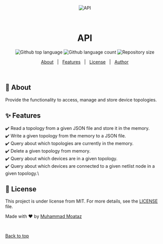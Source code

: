 <div align="center" id="top">
  <img src="./.github/app.gif" alt="API" />

&#xa0;

  <!-- <a href="https://api.netlify.app">Demo</a> -->
</div>

<h1 align="center">API</h1>

<p align="center">
  <img alt="Github top language" src="https://img.shields.io/github/languages/top/MuhammadMoataz/api?color=56BEB8">

  <img alt="Github language count" src="https://img.shields.io/github/languages/count/MuhammadMoataz/api?color=56BEB8">

  <img alt="Repository size" src="https://img.shields.io/github/repo-size/MuhammadMoataz/api?color=56BEB8">

  <!-- <img alt="License" src="https://img.shields.io/github/license/MuhammadMoataz/api?color=56BEB8"> -->

  <!-- <img alt="Github issues" src="https://img.shields.io/github/issues/MuhammadMoataz/api?color=56BEB8" /> -->

  <!-- <img alt="Github forks" src="https://img.shields.io/github/forks/MuhammadMoataz/api?color=56BEB8" /> -->

  <!-- <img alt="Github stars" src="https://img.shields.io/github/stars/MuhammadMoataz/api?color=56BEB8" /> -->
</p>

<!-- Status -->

<!-- <h4 align="center">
	🚧  API 🚀 Under construction...  🚧
</h4>

<hr> -->

<p align="center">
  <a href="#dart-about">About</a> &#xa0; | &#xa0;
  <a href="#sparkles-features">Features</a> &#xa0; | &#xa0;
  <a href="#memo-license">License</a> &#xa0; | &#xa0;
  <a href="https://github.com/MuhammadMoataz" target="_blank">Author</a>
</p>

<br>

## :dart: About

Provide the functionality to access, manage and store device topologies.

## :sparkles: Features

:heavy_check_mark: Read a topology from a given JSON file and store it in the memory.\
:heavy_check_mark: Write a given topology from the memory to a JSON file.\
:heavy_check_mark: Query about which topologies are currently in the memory.\
:heavy_check_mark: Delete a given topology from memory.\
:heavy_check_mark: Query about which devices are in a given topology.\
:heavy_check_mark: Query about which devices are connected to a given netlist node in
a given topology.\

## :memo: License

This project is under license from MIT. For more details, see the [LICENSE](LICENSE.md) file.

Made with :heart: by <a href="https://github.com/MuhammadMoataz" target="_blank">Muhammad Moataz</a>

&#xa0;

<a href="#top">Back to top</a>
